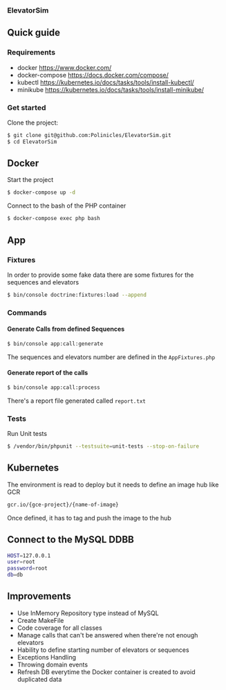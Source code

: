 ### ElevatorSim

## Quick guide

### Requirements

* docker https://www.docker.com/
* docker-compose https://docs.docker.com/compose/
* kubectl https://kubernetes.io/docs/tasks/tools/install-kubectl/
* minikube https://kubernetes.io/docs/tasks/tools/install-minikube/

### Get started

Clone the project: 

```sh
$ git clone git@github.com:Polinicles/ElevatorSim.git
$ cd ElevatorSim
```

## Docker

Start the project

```sh
$ docker-compose up -d
```

Connect to the bash of the PHP container

```sh
$ docker-compose exec php bash
```

## App

### Fixtures

In order to provide some fake data there are some fixtures for the sequences and elevators

```sh
$ bin/console doctrine:fixtures:load --append
```

### Commands

#### Generate Calls from defined Sequences

```sh
$ bin/console app:call:generate
```

The sequences and elevators number are defined in the ```AppFixtures.php```

#### Generate report of the calls

```sh
$ bin/console app:call:process
```

There's a report file generated called ```report.txt```

### Tests

Run Unit tests
```sh
$ /vendor/bin/phpunit --testsuite=unit-tests --stop-on-failure
```

## Kubernetes

The environment is read to deploy but it needs to define an image hub like GCR

```sh
gcr.io/{gce-project}/{name-of-image}
```

Once defined, it has to tag and push the image to the hub

## Connect to the MySQL DDBB
```sh
HOST=127.0.0.1
user=root
password=root
db=db
```

## Improvements

- Use InMemory Repository type instead of MySQL
- Create MakeFile
- Code coverage for all classes
- Manage calls that can't be answered when there're not enough elevators
- Hability to define starting number of elevators or sequences
- Exceptions Handling
- Throwing domain events
- Refresh DB everytime the Docker container is created to avoid duplicated data
